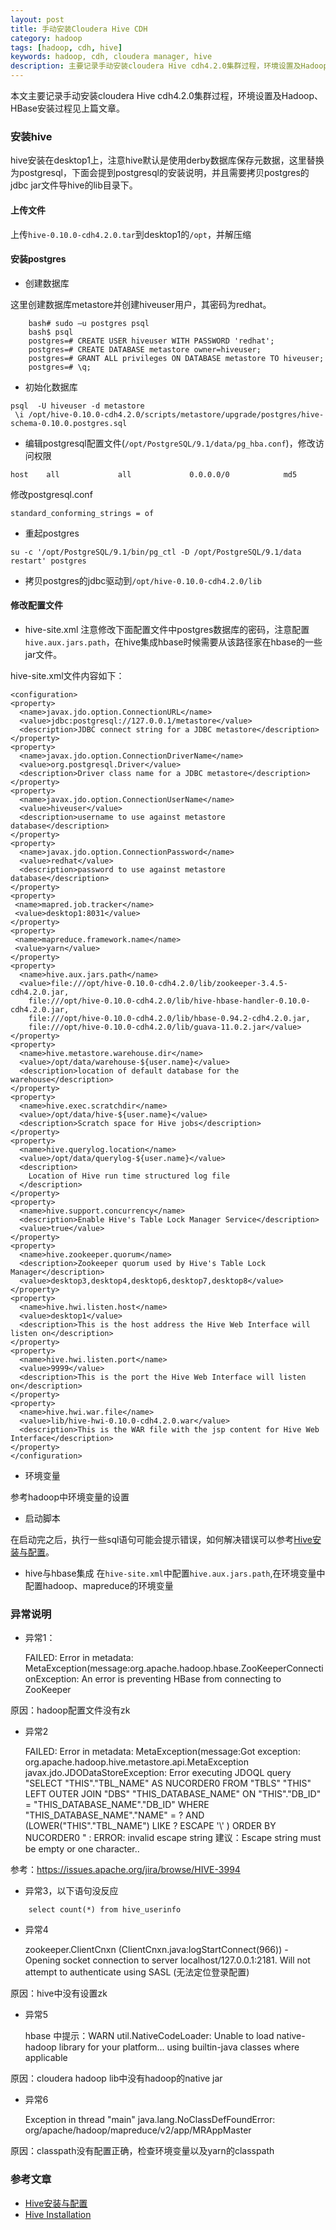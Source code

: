 ```yaml
---
layout: post
title: 手动安装Cloudera Hive CDH
category: hadoop
tags: [hadoop, cdh, hive]
keywords: hadoop, cdh, cloudera manager, hive
description: 主要记录手动安装cloudera Hive cdh4.2.0集群过程，环境设置及Hadoop、HBase安装过程见上篇文章。
---
```


本文主要记录手动安装cloudera Hive cdh4.2.0集群过程，环境设置及Hadoop、HBase安装过程见上篇文章。

### 安装hive
hive安装在desktop1上，注意hive默认是使用derby数据库保存元数据，这里替换为postgresql，下面会提到postgresql的安装说明，并且需要拷贝postgres的jdbc jar文件导hive的lib目录下。

####  上传文件
上传`hive-0.10.0-cdh4.2.0.tar`到desktop1的`/opt`，并解压缩

#### 安装postgres
* 创建数据库

这里创建数据库metastore并创建hiveuser用户，其密码为redhat。

```
	bash# sudo –u postgres psql
	bash$ psql
	postgres=# CREATE USER hiveuser WITH PASSWORD 'redhat';
	postgres=# CREATE DATABASE metastore owner=hiveuser;
	postgres=# GRANT ALL privileges ON DATABASE metastore TO hiveuser;
	postgres=# \q;
```

* 初始化数据库

```
psql  -U hiveuser -d metastore
 \i /opt/hive-0.10.0-cdh4.2.0/scripts/metastore/upgrade/postgres/hive-schema-0.10.0.postgres.sql 
```

* 编辑postgresql配置文件(`/opt/PostgreSQL/9.1/data/pg_hba.conf`)，修改访问权限

```
host    all             all             0.0.0.0/0            md5
```

修改postgresql.conf

	standard_conforming_strings = of

* 重起postgres

```
su -c '/opt/PostgreSQL/9.1/bin/pg_ctl -D /opt/PostgreSQL/9.1/data restart' postgres
```

* 拷贝postgres的jdbc驱动到`/opt/hive-0.10.0-cdh4.2.0/lib`

####  修改配置文件
* hive-site.xml 
注意修改下面配置文件中postgres数据库的密码，注意配置`hive.aux.jars.path`，在hive集成hbase时候需要从该路径家在hbase的一些jar文件。

hive-site.xml文件内容如下：

```
<configuration>
<property>
  <name>javax.jdo.option.ConnectionURL</name>
  <value>jdbc:postgresql://127.0.0.1/metastore</value>
  <description>JDBC connect string for a JDBC metastore</description>
</property>
<property>
  <name>javax.jdo.option.ConnectionDriverName</name>
  <value>org.postgresql.Driver</value>
  <description>Driver class name for a JDBC metastore</description>
</property>
<property>
  <name>javax.jdo.option.ConnectionUserName</name>
  <value>hiveuser</value>
  <description>username to use against metastore database</description>
</property>
<property>
  <name>javax.jdo.option.ConnectionPassword</name>
  <value>redhat</value>
  <description>password to use against metastore database</description>
</property>
<property>
 <name>mapred.job.tracker</name>
 <value>desktop1:8031</value>
</property>
<property>
 <name>mapreduce.framework.name</name>
 <value>yarn</value>
</property>
<property>
  <name>hive.aux.jars.path</name>
  <value>file:///opt/hive-0.10.0-cdh4.2.0/lib/zookeeper-3.4.5-cdh4.2.0.jar,
	file:///opt/hive-0.10.0-cdh4.2.0/lib/hive-hbase-handler-0.10.0-cdh4.2.0.jar,
	file:///opt/hive-0.10.0-cdh4.2.0/lib/hbase-0.94.2-cdh4.2.0.jar,
	file:///opt/hive-0.10.0-cdh4.2.0/lib/guava-11.0.2.jar</value>
</property>
<property>
  <name>hive.metastore.warehouse.dir</name>
  <value>/opt/data/warehouse-${user.name}</value>
  <description>location of default database for the warehouse</description>
</property>
<property>
  <name>hive.exec.scratchdir</name>
  <value>/opt/data/hive-${user.name}</value>
  <description>Scratch space for Hive jobs</description>
</property>
<property>
  <name>hive.querylog.location</name>
  <value>/opt/data/querylog-${user.name}</value>
  <description>
    Location of Hive run time structured log file
  </description>
</property>
<property>
  <name>hive.support.concurrency</name>
  <description>Enable Hive's Table Lock Manager Service</description>
  <value>true</value>
</property>
<property>
  <name>hive.zookeeper.quorum</name>
  <description>Zookeeper quorum used by Hive's Table Lock Manager</description>
  <value>desktop3,desktop4,desktop6,desktop7,desktop8</value>
</property>
<property>
  <name>hive.hwi.listen.host</name>
  <value>desktop1</value>
  <description>This is the host address the Hive Web Interface will listen on</description>
</property>
<property>
  <name>hive.hwi.listen.port</name>
  <value>9999</value>
  <description>This is the port the Hive Web Interface will listen on</description>
</property>
<property>
  <name>hive.hwi.war.file</name>
  <value>lib/hive-hwi-0.10.0-cdh4.2.0.war</value>
  <description>This is the WAR file with the jsp content for Hive Web Interface</description>
</property>
</configuration>
```

* 环境变量

参考hadoop中环境变量的设置

* 启动脚本

在启动完之后，执行一些sql语句可能会提示错误，如何解决错误可以参考[Hive安装与配置](http://kicklinux.com/hive-deploy/)。

* hive与hbase集成
在`hive-site.xml`中配置`hive.aux.jars.path`,在环境变量中配置hadoop、mapreduce的环境变量


### 异常说明
* 异常1：

	FAILED: Error in metadata: MetaException(message:org.apache.hadoop.hbase.ZooKeeperConnectionException: An error is preventing HBase from connecting to ZooKeeper

原因：hadoop配置文件没有zk

* 异常2

	FAILED: Error in metadata: MetaException(message:Got exception: org.apache.hadoop.hive.metastore.api.MetaException javax.jdo.JDODataStoreException: Error executing JDOQL query "SELECT "THIS"."TBL_NAME" AS NUCORDER0 FROM "TBLS" "THIS" LEFT OUTER JOIN "DBS" "THIS_DATABASE_NAME" ON "THIS"."DB_ID" = "THIS_DATABASE_NAME"."DB_ID" WHERE "THIS_DATABASE_NAME"."NAME" = ? AND (LOWER("THIS"."TBL_NAME") LIKE ? ESCAPE '\\' ) ORDER BY NUCORDER0 " : ERROR: invalid escape string 建议：Escape string must be empty or one character..

参考：https://issues.apache.org/jira/browse/HIVE-3994

* 异常3，以下语句没反应
```	
	select count(*) from hive_userinfo
```
* 异常4

	zookeeper.ClientCnxn (ClientCnxn.java:logStartConnect(966)) - Opening socket connection to server localhost/127.0.0.1:2181. Will not attempt to authenticate using SASL (无法定位登录配置)

原因：hive中没有设置zk

* 异常5

	hbase 中提示：WARN util.NativeCodeLoader: Unable to load native-hadoop library for your platform... using builtin-java classes where applicable

原因：cloudera hadoop lib中没有hadoop的native jar

* 异常6
	
	Exception in thread "main" java.lang.NoClassDefFoundError: org/apache/hadoop/mapreduce/v2/app/MRAppMaster

原因：classpath没有配置正确，检查环境变量以及yarn的classpath

### 参考文章
* [Hive安装与配置](http://kicklinux.com/hive-deploy/)
* [Hive Installation](https://ccp.cloudera.com/display/CDH4DOC/Hive+Installation)
